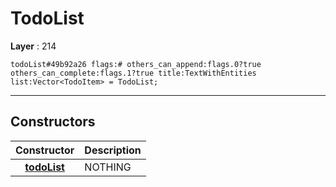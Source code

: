 # TodoList

**Layer** : 214

```tl
todoList#49b92a26 flags:# others_can_append:flags.0?true others_can_complete:flags.1?true title:TextWithEntities list:Vector<TodoItem> = TodoList;
```

---

## Constructors

| Constructor | Description |
| :---: | :--- |
| [**todoList**](constructor/todoList) | NOTHING |